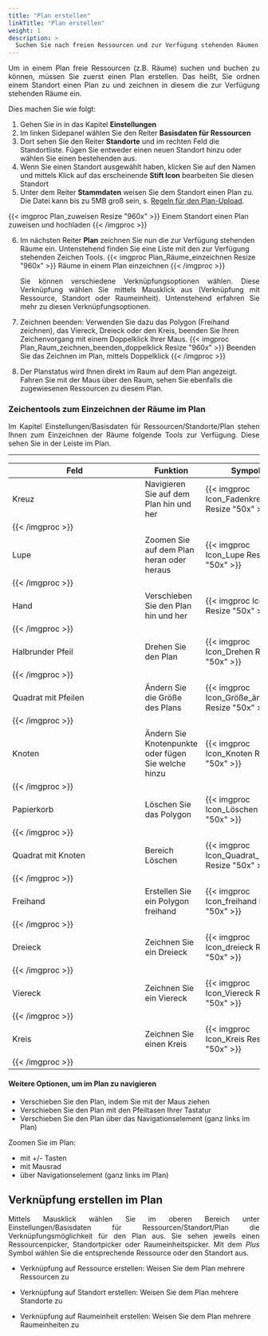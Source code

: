 ```yaml
---
title: "Plan erstellen"
linkTitle: "Plan erstellen"
weight: 1
description: >
  Suchen Sie nach freien Ressourcen und zur Verfügung stehenden Räumen im Plan. 
---
```

<p style="text-align: justify">
Um in einem Plan freie Ressourcen (z.B. Räume) suchen und buchen zu können, müssen Sie zuerst einen Plan erstellen. Das heißt, Sie ordnen einem Standort einen Plan zu und zeichnen in diesem die zur Verfügung stehenden Räume ein. </p>

Dies machen Sie wie folgt:

1. Gehen Sie in in das Kapitel **Einstellungen** 
2. Im linken Sidepanel wählen Sie den Reiter **Basisdaten für Ressourcen**
3. Dort sehen Sie den Reiter **Standorte** und im rechten Feld die Standortliste. Fügen Sie entweder einen neuen Standort hinzu oder wählen Sie einen bestehenden aus. 
4. Wenn Sie einen Standort ausgewählt haben, klicken Sie auf den Namen und mittels Klick auf das erscheinende **Stift Icon** bearbeiten Sie diesen Standort
5. Unter dem Reiter **Stammdaten** weisen Sie dem Standort einen Plan zu. Die Datei kann bis zu 5MB groß sein, s. [Regeln für den Plan-Upload](/3vrooms/Plan/PlanErstellen/Uploadregeln).

{{< imgproc Plan_zuweisen Resize "960x" >}}
Einem Standort einen Plan zuweisen und hochladen
{{< /imgproc >}}

6. Im nächsten Reiter **Plan** zeichnen Sie nun die zur Verfügung stehenden Räume ein. Untenstehend finden Sie eine Liste mit den zur Verfügung stehenden Zeichen Tools.
  {{< imgproc Plan_Räume_einzeichnen Resize "960x" >}}
  Räume in einem Plan einzeichnen
  {{< /imgproc >}}
    <p style="text-align: justify">
    Sie können verschiedene Verknüpfungsoptionen wählen. Diese Verknüpfung wählen Sie mittels Mausklick aus (Verknüpfung mit Ressource, Standort oder Raumeinheit). Untenstehend erfahren Sie mehr zu diesen Verknüpfungsoptionen. </p>

7. Zeichnen beenden: Verwenden Sie dazu das Polygon (Freihand zeichnen), das Viereck, Dreieck oder den Kreis, beenden Sie Ihren Zeichenvorgang mit einem Doppelklick Ihrer Maus.
  {{< imgproc Plan_Raum_zeichnen_beenden_doppelklick Resize "960x" >}}
  Beenden Sie das Zeichnen im Plan, mittels Doppelklick
  {{< /imgproc >}}

8. Der Planstatus wird Ihnen direkt im Raum auf dem Plan angezeigt. Fahren Sie mit der Maus über den Raum, sehen Sie ebenfalls die zugewiesenen Ressourcen zu diesem Plan.

### Zeichentools zum Einzeichnen der Räume im Plan

<p style="text-align: justify">
Im Kapitel Einstellungen/Basisdaten für Ressourcen/Standorte/Plan stehen Ihnen zum Einzeichnen der Räume folgende Tools zur Verfügung. Diese sehen Sie in der Leiste im Plan.  </p>

---
| <div style="width:250px">Feld</div>          | Funktion      | Sympol |
| ------------- |-------------  |-------------  |
| Kreuz | Navigieren Sie auf dem Plan hin und her | {{< imgproc Icon_Fadenkreuz Resize "50x" >}}
{{< /imgproc >}} |
|Lupe |Zoomen Sie auf dem Plan heran oder heraus  | {{< imgproc Icon_Lupe Resize "50x" >}}
{{< /imgproc >}} |
| Hand | Verschieben Sie den Plan hin und her | {{< imgproc Icon_3 Resize "50x" >}}
{{< /imgproc >}} |
| Halbrunder Pfeil | Drehen Sie den Plan | {{< imgproc Icon_Drehen Resize "50x" >}}
{{< /imgproc >}} |
| Quadrat mit Pfeilen | Ändern Sie die Größe des Plans | {{< imgproc Icon_Größe_ändern Resize "50x" >}}
{{< /imgproc >}} |
| Knoten | Ändern Sie Knotenpunkte oder fügen Sie welche hinzu | {{< imgproc Icon_Knoten Resize "50x" >}}
{{< /imgproc >}} |
| Papierkorb | Löschen Sie das Polygon | {{< imgproc Icon_Löschen Resize "50x" >}}
{{< /imgproc >}} |
| Quadrat mit Knoten | Bereich Löschen | {{< imgproc Icon_Quadrat_Knoten Resize "50x" >}}
{{< /imgproc >}} |
| Freihand | Erstellen Sie ein Polygon freihand | {{< imgproc Icon_freihand Resize "50x" >}}
{{< /imgproc >}} |
| Dreieck | Zeichnen Sie ein Dreieck | {{< imgproc Icon_dreieck Resize "50x" >}}
{{< /imgproc >}} |
| Viereck | Zeichnen Sie ein Viereck| {{< imgproc Icon_Viereck Resize "50x" >}}
{{< /imgproc >}} |
| Kreis | Zeichnen Sie einen Kreis | {{< imgproc Icon_Kreis Resize "50x" >}}
{{< /imgproc >}} |

#### Weitere Optionen, um im Plan zu navigieren

* Verschieben Sie den Plan, indem Sie mit der Maus ziehen
* Verschieben Sie den Plan mit den Pfeiltasen Ihrer Tastatur
* Verschieben Sie den Plan über das Navigationselement (ganz links im Plan)

Zoomen Sie im Plan:
* mit +/- Tasten
* mit Mausrad
* über Navigationselement (ganz links im Plan)

## Verknüpfung erstellen im Plan

<p style="text-align: justify">
Mittels Mausklick wählen Sie im oberen Bereich unter Einstellungen/Basisdaten für Ressourcen/Standort/Plan die Verknüpfungsmöglichkeit für den Plan aus. Sie sehen jeweils einen Ressourcenpicker, Standortpicker oder Raumeinheitspicker. Mit dem <i>Plus</i> Symbol wählen Sie die entsprechende Ressource oder den Standort aus. </p>

- Verknüpfung auf Ressource erstellen: Weisen Sie dem Plan mehrere Ressourcen zu 

- Verknüpfung auf Standort erstellen: Weisen Sie dem Plan mehrere Standorte zu

- Verknüpfung auf Raumeinheit erstellen: Weisen Sie dem Plan mehrere Raumeinheiten zu